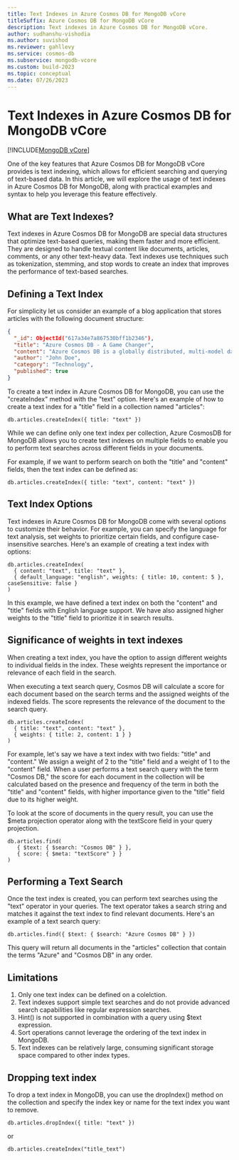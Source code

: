 ```yaml
---
title: Text Indexes in Azure Cosmos DB for MongoDB vCore
titleSuffix: Azure Cosmos DB for MongoDB vCore
description: Text indexes in Azure Cosmos DB for MongoDB vCore.
author: sudhanshu-vishodia
ms.author: suvishod
ms.reviewer: gahllevy
ms.service: cosmos-db
ms.subservice: mongodb-vcore
ms.custom: build-2023
ms.topic: conceptual
ms.date: 07/26/2023
---
```


# Text Indexes in Azure Cosmos DB for MongoDB vCore

[!INCLUDE[MongoDB vCore](../../includes/appliesto-mongodb-vcore.md)]

One of the key features that Azure Cosmos DB for MongoDB vCore provides is text indexing, which allows for efficient searching and querying of text-based data. In this article, we will explore the usage of text indexes in Azure Cosmos DB for MongoDB, along with practical examples and syntax to help you leverage this feature effectively.

## What are Text Indexes? 

Text indexes in Azure Cosmos DB for MongoDB are special data structures that optimize text-based queries, making them faster and more efficient. They are designed to handle textual content like documents, articles, comments, or any other text-heavy data. Text indexes use techniques such as tokenization, stemming, and stop words to create an index that improves the performance of text-based searches.

## Defining a Text Index

For simplicity let us consider an example of a blog application that stores articles with the following document structure:

```json
{
  "_id": ObjectId("617a34e7a867530bff1b2346"),
  "title": "Azure Cosmos DB - A Game Changer",
  "content": "Azure Cosmos DB is a globally distributed, multi-model database service.",
  "author": "John Doe",
  "category": "Technology",
  "published": true
}
```

To create a text index in Azure Cosmos DB for MongoDB, you can use the "createIndex" method with the "text" option. Here's an example of how to create a text index for a "title" field in a collection named "articles":

```
db.articles.createIndex({ title: "text" })
```

While we can define only one text index per collection, Azure CosmosDB for MongoDB allows you to create text indexes on multiple fields to enable you to perform text searches across different fields in your documents.

For example, if we want to perform search on both the "title" and "content" fields, then the text index can be defined as:

```
db.articles.createIndex({ title: "text", content: "text" })
```

## Text Index Options

Text indexes in Azure Cosmos DB for MongoDB come with several options to customize their behavior. For example, you can specify the language for text analysis, set weights to prioritize certain fields, and configure case-insensitive searches. Here's an example of creating a text index with options:

```
db.articles.createIndex(
  { content: "text", title: "text" },
  { default_language: "english", weights: { title: 10, content: 5 }, caseSensitive: false }
)
```
In this example, we have defined a text index on both the "content" and "title" fields with English language support. We have also assigned higher weights to the "title" field to prioritize it in search results.

## Significance of weights in text indexes

When creating a text index, you have the option to assign different weights to individual fields in the index. These weights represent the importance or relevance of each field in the search.

When executing a text search query, Cosmos DB will calculate a score for each document based on the search terms and the assigned weights of the indexed fields. The score represents the relevance of the document to the search query.


```
db.articles.createIndex(
  { title: "text", content: "text" },
  { weights: { title: 2, content: 1 } }
)
```

For example, let's say we have a text index with two fields: "title" and "content." We assign a weight of 2 to the "title" field and a weight of 1 to the "content" field. When a user performs a text search query with the term "Cosmos DB," the score for each document in the collection will be calculated based on the presence and frequency of the term in both the "title" and "content" fields, with higher importance given to the "title" field due to its higher weight.

To look at the score of documents in the query result, you can use the $meta projection operator along with the textScore field in your query projection.


```
db.articles.find(
   { $text: { $search: "Cosmos DB" } },
   { score: { $meta: "textScore" } }
)
```

## Performing a Text Search

Once the text index is created, you can perform text searches using the "text" operator in your queries. The text operator takes a search string and matches it against the text index to find relevant documents. Here's an example of a text search query:

```
db.articles.find({ $text: { $search: "Azure Cosmos DB" } })
```

This query will return all documents in the "articles" collection that contain the terms "Azure" and "Cosmos DB" in any order.

## Limitations

1. Only one text index can be defined on a colelction.
2. Text indexes support simple text searches and do not provide advanced search capabilities like regular expression searches.
3. Hint() is not supported in combination with a query using $text expression.
4. Sort operations cannot leverage the ordering of the text index in MongoDB.
5. Text indexes can be relatively large, consuming significant storage space compared to other index types.



## Dropping text index

To drop a text index in MongoDB, you can use the dropIndex() method on the collection and specify the index key or name for the text index you want to remove.

```
db.articles.dropIndex({ title: "text" })
```
or
```
db.articles.createIndex("title_text")
```
